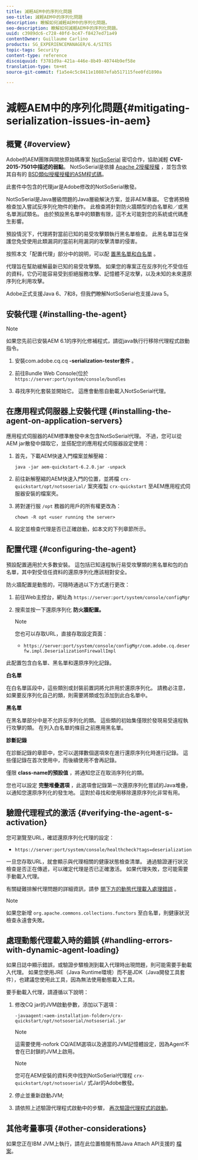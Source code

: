 ```yaml
---
title: 減輕AEM中的序列化問題
seo-title: 減輕AEM中的序列化問題
description: 瞭解如何減輕AEM中的序列化問題。
seo-description: 瞭解如何減輕AEM中的序列化問題。
uuid: c3989dc6-c728-40fd-bc47-f8427ed71a49
contentOwner: Guillaume Carlino
products: SG_EXPERIENCEMANAGER/6.4/SITES
topic-tags: Security
content-type: reference
discoiquuid: f3781d9a-421a-446e-8b49-40744b9ef58e
translation-type: tm+mt
source-git-commit: f1a5e4c5c8411e10887efab517115fee0fd1890a

---
```



# 減輕AEM中的序列化問題{#mitigating-serialization-issues-in-aem}

## 概覽 {#overview}

Adobe的AEM團隊與開放原始碼專案 [NotSoSerial](https://github.com/kantega/notsoserial) 密切合作，協助減輕 **CVE-2015-7501中描述的弱點**。 NotSoSerial是依據 [Apache 2授權授權](https://www.apache.org/licenses/LICENSE-2.0) ，並包含依其自有的 [BSD類似授權授權的ASM程式碼](https://asm.ow2.org/license.html)。

此套件中包含的代理jar是Adobe修改的NotSoSerial散發。

NotSoSerial是Java層級問題的Java層級解決方案，並非AEM專屬。 它會將預檢檢查加入嘗試反序列化物件的動作。 此檢查將針對防火牆類型的白名單和／或黑名單測試類名。 由於預設黑名單中的類數有限，這不太可能對您的系統或代碼產生影響。

預設情況下，代理將對當前已知的易受攻擊類執行黑名單檢查。 此黑名單旨在保護您免受使用此類漏洞的當前利用漏洞的攻擊清單的侵害。

按照本文「配置代理」部分中的說明，可以配 [置黑名單和白名單](/help/sites-administering/mitigating-serialization-issues.md#configuring-the-agent) 。

代理旨在幫助緩解最新已知的易受攻擊類。 如果您的專案正在反序列化不受信任的資料，它仍可能容易受到拒絕服務攻擊、記憶體不足攻擊，以及未知的未來還原序列化利用攻擊。

Adobe正式支援Java 6、7和8，但我們瞭解NotSoSerial也支援Java 5。

## 安裝代理 {#installing-the-agent}

>[!NOTE]
>
>如果您先前已安裝AEM 6.1的序列化修補程式，請從java執行行移除代理程式啟動指令。

1. 安裝com.adobe.cq.cq **-serialization-tester套件** 。

1. 前往Bundle Web Console(位於 `https://server:port/system/console/bundles`
1. 尋找序列化套裝並開始它。 這應會動態自動載入NotSoSerial代理。

## 在應用程式伺服器上安裝代理 {#installing-the-agent-on-application-servers}

應用程式伺服器的AEM標準散發中未包含NotSoSerial代理。 不過，您可以從AEM jar散發中擷取它，並搭配您的應用程式伺服器設定使用：

1. 首先，下載AEM快速入門檔案並解壓縮：

   ```shell
   java -jar aem-quickstart-6.2.0.jar -unpack
   ```

1. 前往新解壓縮的AEM快速入門的位置，並將檔 `crx-quickstart/opt/notsoserial/` 案夾複製 `crx-quickstart` 至AEM應用程式伺服器安裝的檔案夾。

1. 將對運行服 `/opt` 務器的用戶的所有權更改為：

   ```shell
   chown -R opt <user running the server>
   ```

1. 設定並檢查代理是否已正確啟動，如本文的下列章節所示。

## 配置代理 {#configuring-the-agent}

預設配置適用於大多數安裝。 這包括已知遠程執行易受攻擊類的黑名單和包的白名單，其中對受信任資料的還原序列化應該相對安全。

防火牆配置是動態的，可隨時通過以下方式進行更改：

1. 前往Web主控台，網址為 `https://server:port/system/console/configMgr`
1. 搜索並按一下還原序列化 **防火牆配置。**

   >[!NOTE]
   >
   >您也可以存取URL，直接存取設定頁面：
   >
   >* `https://server:port/system/console/configMgr/com.adobe.cq.deserfw.impl.DeserializationFirewallImpl`


此配置包含白名單、黑名單和還原序列化記錄。

**白名單**

在白名單區段中，這些類別或封裝前置詞將允許用於還原序列化。 請務必注意，如果要反序列化自己的類，則需要將類或包添加到此白名單中。

**黑名單**

在黑名單部分中是不允許反序列化的類。 這些類的初始集僅限於發現易受遠程執行攻擊的類。 在列入白名單的條目之前應用黑名單。

**診斷記錄**

在診斷記錄的章節中，您可以選擇數個選項來在進行還原序列化時進行記錄。 這些僅記錄在首次使用中，而後續使用不會再記錄。

僅限 **class-name的預設值** ，將通知您正在取消序列化的類。

您也可以設定 **完整堆疊選項** ，此選項會記錄第一次還原序列化嘗試的Java堆疊，以通知您還原序列化的發生地。 這對於尋找和使用移除還原序列化非常有用。

## 驗證代理程式的激活 {#verifying-the-agent-s-activation}

您可瀏覽至URL，確認還原序列化代理的設定：

* `https://server:port/system/console/healthcheck?tags=deserialization`

一旦您存取URL，就會顯示與代理相關的健康狀態檢查清單。 通過驗證運行狀況檢查是否正在傳遞，可以確定代理是否已正確激活。 如果代理失敗，您可能需要手動載入代理。

有關疑難排解代理問題的詳細資訊，請參 [閱下方的動態代理載入處理錯誤](#handling-errors-with-dynamic-agent-loading) 。

>[!NOTE]
>
>如果您新增 `org.apache.commons.collections.functors` 至白名單，則健康狀況檢查永遠會失敗。

## 處理動態代理載入時的錯誤 {#handling-errors-with-dynamic-agent-loading}

如果日誌中顯示錯誤，或驗證步驟檢測到載入代理時出現問題，則可能需要手動載入代理。 如果您使用JRE（Java Runtime環境）而不是JDK（Java開發工具套件），也建議您使用此工具，因為無法使用動態載入工具。

要手動載入代理，請遵循以下說明：

1. 修改CQ jar的JVM啟動參數，添加以下選項：

   ```shell
   -javaagent:<aem-installation-folder>/crx-quickstart/opt/notsoserial/notsoserial.jar
   ```

   >[!NOTE]
   >
   >這需要使用-nofork CQ/AEM選項以及適當的JVM記憶體設定，因為Agent不會在已封鎖的JVM上啟用。

   >[!NOTE]
   >
   >您可在AEM安裝的資料夾中找到NotSoSerial代理程 `crx-quickstart/opt/notsoserial/` 式Jar的Adobe散發。

1. 停止並重新啟動JVM;

1. 請依照上述驗證代理程式啟動中的步驟， [再次驗證代理程式的啟動](/help/sites-administering/mitigating-serialization-issues.md#verifying-the-agent-s-activation)。

## 其他考量事項 {#other-considerations}

如果您正在IBM JVM上執行，請在此位置檢閱有關Java Attach API支援的 [檔案](https://www.ibm.com/support/knowledgecenter/SSSTCZ_2.0.0/com.ibm.rt.doc.20/user/attachapi.html)。

